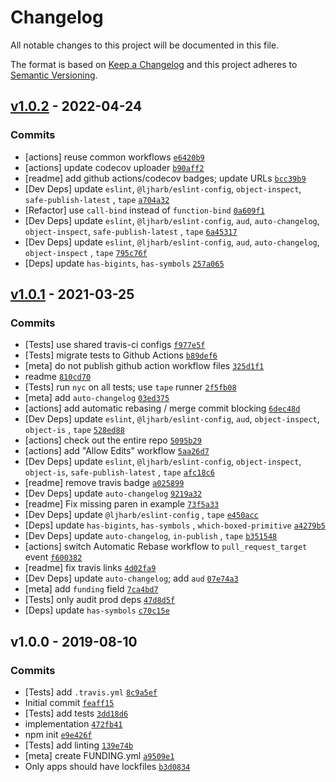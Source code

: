 # Changelog

All notable changes to this project will be documented in this file.

The format is based on [Keep a Changelog](https://keepachangelog.com/en/1.0.0/)
and this project adheres to [Semantic Versioning](https://semver.org/spec/v2.0.0.html).

## [v1.0.2](https://github.com/ljharb/unbox-primitive/compare/v1.0.1...v1.0.2) - 2022-04-24

### Commits

- [actions] reuse common workflows [`e6420b9`](https://github.com/ljharb/unbox-primitive/commit/e6420b94eed3558ef3ecddbd3d85fe2f400d1db1)
- [actions] update codecov uploader [`b90aff2`](https://github.com/ljharb/unbox-primitive/commit/b90aff2b17b70c1a7200eb5faa3f9e64ebf055f9)
- [readme] add github actions/codecov badges; update
  URLs [`bcc39b9`](https://github.com/ljharb/unbox-primitive/commit/bcc39b9d6d101bad199c95604f94999f80d6da97)
- [Dev Deps] update `eslint`, `@ljharb/eslint-config`, `object-inspect`, `safe-publish-latest`
  , `tape` [`a704a32`](https://github.com/ljharb/unbox-primitive/commit/a704a32ec4af43cd0631317ae3a537012adc1610)
- [Refactor] use `call-bind` instead
  of `function-bind` [`0a609f1`](https://github.com/ljharb/unbox-primitive/commit/0a609f1be6269cbf501482aacd9a0a1bd8596108)
- [Dev Deps] update `eslint`, `@ljharb/eslint-config`, `aud`, `auto-changelog`, `object-inspect`, `safe-publish-latest`
  , `tape` [`6a45317`](https://github.com/ljharb/unbox-primitive/commit/6a4531757d74af97c9d0770b102f81ce6ff0a8dc)
- [Dev Deps] update `eslint`, `@ljharb/eslint-config`, `aud`, `auto-changelog`, `object-inspect`
  , `tape` [`795c76f`](https://github.com/ljharb/unbox-primitive/commit/795c76f14c4df3c7ae934f7b14a98c07951ea9c7)
- [Deps] update `has-bigints`, `has-symbols` [`257a065`](https://github.com/ljharb/unbox-primitive/commit/257a065496b4190c296d674bff342ea40cf8e176)

## [v1.0.1](https://github.com/ljharb/unbox-primitive/compare/v1.0.0...v1.0.1) - 2021-03-25

### Commits

- [Tests] use shared travis-ci configs [`f977e5f`](https://github.com/ljharb/unbox-primitive/commit/f977e5f8fa532dbc519bd78a48cf4b81c14720fe)
- [Tests] migrate tests to Github Actions [`b89def6`](https://github.com/ljharb/unbox-primitive/commit/b89def60908a236aa1b5c756426f7cc61cf458dd)
- [meta] do not publish github action workflow
  files [`325d1f1`](https://github.com/ljharb/unbox-primitive/commit/325d1f1836cecbe57ee148545de5aefcbe7a7dce)
- readme [`810cd70`](https://github.com/ljharb/unbox-primitive/commit/810cd70f7b3c670cd55eae64466c89595175ee2a)
- [Tests] run `nyc` on all tests; use `tape`
  runner [`2f5fb08`](https://github.com/ljharb/unbox-primitive/commit/2f5fb08930c8f8e5e069ac61891dc9bd76cb762b)
- [meta] add `auto-changelog` [`03ed375`](https://github.com/ljharb/unbox-primitive/commit/03ed3759284493f19323eb0500f726d0851fc085)
- [actions] add automatic rebasing / merge commit
  blocking [`6dec48d`](https://github.com/ljharb/unbox-primitive/commit/6dec48daa357fa79a5cac1add9ca33f7b56276cc)
- [Dev Deps] update `eslint`, `@ljharb/eslint-config`, `aud`, `object-inspect`, `object-is`
  , `tape` [`528ed88`](https://github.com/ljharb/unbox-primitive/commit/528ed8826664b67f7eaf1fe7e2031c063b2d315f)
- [actions] check out the entire repo [`5095b29`](https://github.com/ljharb/unbox-primitive/commit/5095b2981f44a78b3f9bfaa1a526f17a6823e383)
- [actions] add "Allow Edits" workflow [`5aa26d7`](https://github.com/ljharb/unbox-primitive/commit/5aa26d7f0c32e0e78ba4bf3e5f9abb5478fd97fa)
- [Dev Deps] update `eslint`, `@ljharb/eslint-config`, `object-inspect`, `object-is`, `safe-publish-latest`
  , `tape` [`afc18c6`](https://github.com/ljharb/unbox-primitive/commit/afc18c6cb59cbb6b514e0d8004c6fd264e2a27eb)
- [readme] remove travis badge [`a025899`](https://github.com/ljharb/unbox-primitive/commit/a0258997a21604e1266840e6d167f0a870966e9b)
- [Dev Deps] update `auto-changelog` [`9219a32`](https://github.com/ljharb/unbox-primitive/commit/9219a32844b2ce3ed0a7ea12a5910a3e92424e4e)
- [readme] Fix missing paren in example [`73f5a33`](https://github.com/ljharb/unbox-primitive/commit/73f5a3340ca1ab6c227ed4632117d816d5e35317)
- [Dev Deps] update `@ljharb/eslint-config`
  , `tape` [`e450acc`](https://github.com/ljharb/unbox-primitive/commit/e450accb54ab452f240768a5f0a98e5887b0ba8c)
- [Deps] update `has-bigints`, `has-symbols`
  , `which-boxed-primitive` [`a4279b5`](https://github.com/ljharb/unbox-primitive/commit/a4279b504732002074e5dcb9c5509038d605f563)
- [Dev Deps] update `auto-changelog`, `in-publish`
  , `tape` [`b351548`](https://github.com/ljharb/unbox-primitive/commit/b351548d31789c0d0af4c3bce55c2bdefe51b40f)
- [actions] switch Automatic Rebase workflow to `pull_request_target`
  event [`f600382`](https://github.com/ljharb/unbox-primitive/commit/f600382db83025270969354ac52a72aadb0a7ffa)
- [readme] fix travis links [`4d02fa9`](https://github.com/ljharb/unbox-primitive/commit/4d02fa9a4990812b048f8aefe6e46be80b68beef)
- [Dev Deps] update `auto-changelog`; add `aud` [`07e74a3`](https://github.com/ljharb/unbox-primitive/commit/07e74a3ca90688122593095849757e3c05c46db0)
- [meta] add `funding` field [`7ca4bd7`](https://github.com/ljharb/unbox-primitive/commit/7ca4bd71196e90a2fc9c7cb0ef4e30f949d5a853)
- [Tests] only audit prod deps [`47d8d5f`](https://github.com/ljharb/unbox-primitive/commit/47d8d5fbd58bf472e7e83f79ccef7e8379d06b35)
- [Deps] update `has-symbols` [`c70c15e`](https://github.com/ljharb/unbox-primitive/commit/c70c15e924191d11a271cff25bde657b0c3c3016)

## v1.0.0 - 2019-08-10

### Commits

- [Tests] add `.travis.yml` [`8c9a5ef`](https://github.com/ljharb/unbox-primitive/commit/8c9a5efdb54be4866e2884bf32cbe830788b2c2a)
- Initial commit [`feaff15`](https://github.com/ljharb/unbox-primitive/commit/feaff159eb999adc8763ff3e51d2d3d56d6164f8)
- [Tests] add tests [`3dd18d6`](https://github.com/ljharb/unbox-primitive/commit/3dd18d65748efb4af9b8ca66f8d8c5521d8f2dec)
- implementation [`472fb41`](https://github.com/ljharb/unbox-primitive/commit/472fb41d049ddee80ebf3219a5837e639a6e9341)
- npm init [`e9e426f`](https://github.com/ljharb/unbox-primitive/commit/e9e426fc90b9a3f07ffc48db75f78c414f77bc2b)
- [Tests] add linting [`139e74b`](https://github.com/ljharb/unbox-primitive/commit/139e74b94cdfd187b43b24de76c6d84af21ee467)
- [meta] create FUNDING.yml [`a9509e1`](https://github.com/ljharb/unbox-primitive/commit/a9509e122163e2b9d98af421e5c0575df36e2310)
- Only apps should have lockfiles [`b3d0834`](https://github.com/ljharb/unbox-primitive/commit/b3d0834d69dcbf4cbc1e61ccfaef05acf96cf630)
